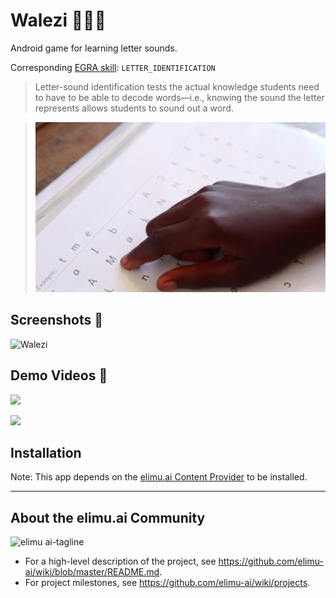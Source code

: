# Walezi 🐼💎🐰

Android game for learning letter sounds.

Corresponding [EGRA skill](https://github.com/elimu-ai/model/blob/master/src/main/java/ai/elimu/model/v2/enums/content/LiteracySkill.java): `LETTER_IDENTIFICATION`
> Letter-sound identification tests the actual knowledge students need to have to be able to decode words—i.e., knowing the sound the letter represents allows students to sound out a word.
    
> ![EGRA_LETTER_IDENTIFICATION.png](https://raw.githubusercontent.com/elimu-ai/webapp/master/src/main/webapp/static/img/admin/EGRA_LETTER_IDENTIFICATION.png)

## Screenshots 📸

<img width="640" alt="Walezi" src="https://user-images.githubusercontent.com/15718174/163380593-f661b6e7-c331-4bcb-a87d-a0021a92ae10.png" />

## Demo Videos 🎥

[![](https://i.ytimg.com/vi/1yFMCvpfygE/hqdefault.jpg)](https://youtu.be/1yFMCvpfygE)

[![](https://i.ytimg.com/vi/KinOkMc1kpQ/hqdefault.jpg)](https://youtu.be/KinOkMc1kpQ)

## Installation

Note: This app depends on the [elimu.ai Content Provider](https://github.com/elimu-ai/content-provider) to be installed.

---

## About the elimu.ai Community

![elimu ai-tagline](https://user-images.githubusercontent.com/15718174/54360503-e8e88980-465c-11e9-9792-32b513105cf3.png)

 * For a high-level description of the project, see https://github.com/elimu-ai/wiki/blob/master/README.md.
 * For project milestones, see https://github.com/elimu-ai/wiki/projects.
